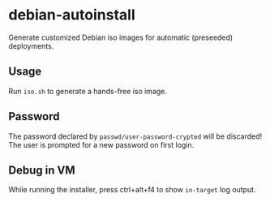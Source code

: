 # debian-autoinstall

Generate customized Debian iso images for automatic (preseeded) deployments.

## Usage

Run `iso.sh` to generate a hands-free iso image.

## Password

The password declared by `passwd/user-password-crypted` will be discarded!
The user is prompted for a new password on first login.

## Debug in VM

While running the installer, press ctrl+alt+f4 to show `in-target` log output.
